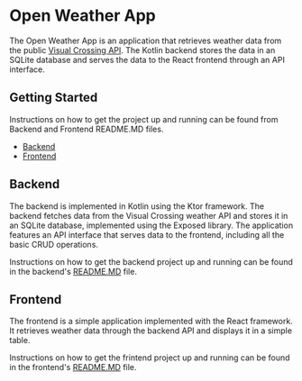 # Open Weather App

The Open Weather App is an application that retrieves weather data from the public [Visual Crossing API](https://www.visualcrossing.com/). The Kotlin backend stores the data in an SQLite database and serves the data to the React frontend through an API interface.

## Getting Started

Instructions on how to get the project up and running can be found from Backend and Frontend README.MD files.
- [Backend](backend/README.md)
- [Frontend](frontend/README.md)

## Backend

The backend is implemented in Kotlin using the Ktor framework. The backend fetches data from the Visual Crossing weather API and stores it in an SQLite database, implemented using the Exposed library. The application features an API interface that serves data to the frontend, including all the basic CRUD operations.

Instructions on how to get the backend project up and running can be found in the backend's [README.MD](backend/README.md) file.

## Frontend

The frontend is a simple application implemented with the React framework. It retrieves weather data through the backend API and displays it in a simple table.

Instructions on how to get the frintend project up and running can be found in the frontend's [README.MD](frontend/README.md) file.


